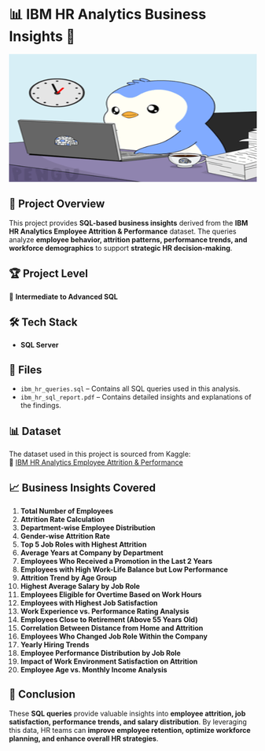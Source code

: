 # 📊 IBM HR Analytics Business Insights 🏢  

<p align="center">
  <img src="img/work-working.gif" width="550" height="260" alt="HR Analytics GIF">
</p>  

## 📌 Project Overview  
This project provides **SQL-based business insights** derived from the **IBM HR Analytics Employee Attrition & Performance** dataset. The queries analyze **employee behavior, attrition patterns, performance trends, and workforce demographics** to support **strategic HR decision-making**.  

## 🏆 Project Level  
🔹 **Intermediate to Advanced SQL**  

## 🛠️ Tech Stack  
- **SQL Server**  

## 📂 Files  
- `ibm_hr_queries.sql` – Contains all SQL queries used in this analysis.  
- `ibm_hr_sql_report.pdf` – Contains detailed insights and explanations of the findings.  

## 📊 Dataset  
The dataset used in this project is sourced from Kaggle:  
🔗 [IBM HR Analytics Employee Attrition & Performance](https://www.kaggle.com/)  

## 📈 Business Insights Covered  
1. **Total Number of Employees**  
2. **Attrition Rate Calculation**  
3. **Department-wise Employee Distribution**  
4. **Gender-wise Attrition Rate**  
5. **Top 5 Job Roles with Highest Attrition**  
6. **Average Years at Company by Department**  
7. **Employees Who Received a Promotion in the Last 2 Years**  
8. **Employees with High Work-Life Balance but Low Performance**  
9. **Attrition Trend by Age Group**  
10. **Highest Average Salary by Job Role**  
11. **Employees Eligible for Overtime Based on Work Hours**  
12. **Employees with Highest Job Satisfaction**  
13. **Work Experience vs. Performance Rating Analysis**  
14. **Employees Close to Retirement (Above 55 Years Old)**  
15. **Correlation Between Distance from Home and Attrition**  
16. **Employees Who Changed Job Role Within the Company**  
17. **Yearly Hiring Trends**  
18. **Employee Performance Distribution by Job Role**  
19. **Impact of Work Environment Satisfaction on Attrition**  
20. **Employee Age vs. Monthly Income Analysis**  

## 📜 Conclusion  
These **SQL queries** provide valuable insights into **employee attrition, job satisfaction, performance trends, and salary distribution**. By leveraging this data, HR teams can **improve employee retention, optimize workforce planning, and enhance overall HR strategies**.  
